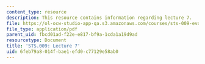 ```yaml
---
content_type: resource
description: This resource contains information regarding lecture 7.
file: https://ol-ocw-studio-app-qa.s3.amazonaws.com/courses/sts-009-evolution-and-society-spring-2012/6feb79a8014fbae1efd0c77129e58ab0_MITSTS_009S12_lec7.pdf
file_type: application/pdf
parent_uid: fbcd01ad-f22e-e817-bf9a-1cda1a19d9ad
resourcetype: Document
title: 'STS.009: Lecture 7'
uid: 6feb79a8-014f-bae1-efd0-c77129e58ab0
---
```

